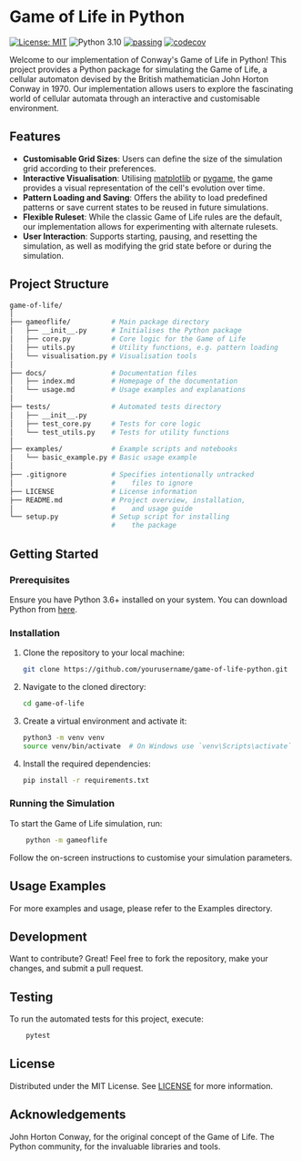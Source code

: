 # Game of Life in Python
[![License: MIT](https://img.shields.io/badge/License-MIT-yellow.svg)](https://opensource.org/licenses/MIT)
![Python 3.10](https://img.shields.io/badge/python-3.10-blue.svg)
[![passing](https://github.com/rossop/game-of-life/actions/workflows/python-tests.yml/badge.svg)](https://github.com/rossop/game-of-life/actions/workflows/python-tests.yml)
[![codecov](https://codecov.io/gh/rossop/game-of-life/graph/badge.svg?token=0NGO9RW8UD)](https://codecov.io/gh/rossop/game-of-life)

Welcome to our implementation of Conway's Game of Life in Python! This project provides a Python package for simulating the Game of Life, a cellular automaton devised by the British mathematician John Horton Conway in 1970. Our implementation allows users to explore the fascinating world of cellular automata through an interactive and customisable environment.

## Features

- **Customisable Grid Sizes**: Users can define the size of the simulation grid according to their preferences.
- **Interactive Visualisation**: Utilising [matplotlib](https://matplotlib.org/) or [pygame](https://www.pygame.org/news), the game provides a visual representation of the cell's evolution over time.
- **Pattern Loading and Saving**: Offers the ability to load predefined patterns or save current states to be reused in future simulations.
- **Flexible Ruleset**: While the classic Game of Life rules are the default, our implementation allows for experimenting with alternate rulesets.
- **User Interaction**: Supports starting, pausing, and resetting the simulation, as well as modifying the grid state before or during the simulation.

## Project Structure
```bash
game-of-life/
│
├── gameoflife/          # Main package directory
│   ├── __init__.py      # Initialises the Python package
│   ├── core.py          # Core logic for the Game of Life
│   ├── utils.py         # Utility functions, e.g. pattern loading
│   └── visualisation.py # Visualisation tools
│
├── docs/                # Documentation files
│   ├── index.md         # Homepage of the documentation
│   └── usage.md         # Usage examples and explanations
│
├── tests/               # Automated tests directory
│   ├── __init__.py
│   ├── test_core.py     # Tests for core logic
│   └── test_utils.py    # Tests for utility functions
│
├── examples/            # Example scripts and notebooks
│   └── basic_example.py # Basic usage example
│
├── .gitignore           # Specifies intentionally untracked 
│                        #    files to ignore
├── LICENSE              # License information
├── README.md            # Project overview, installation, 
│                        #    and usage guide
└── setup.py             # Setup script for installing 
                         #    the package

```

## Getting Started

### Prerequisites

Ensure you have Python 3.6+ installed on your system. You can download Python from [here](https://www.python.org/downloads/).

### Installation

1. Clone the repository to your local machine:
   ```bash
   git clone https://github.com/yourusername/game-of-life-python.git
    ```
2. Navigate to the cloned directory:
    ```bash
    cd game-of-life
    ```
3. Create a virtual environment and activate it:
    ```bash
    python3 -m venv venv
    source venv/bin/activate  # On Windows use `venv\Scripts\activate`
    ```
4. Install the required dependencies:
    ```bash
    pip install -r requirements.txt
    ```

### Running the Simulation
To start the Game of Life simulation, run:
```bash
    python -m gameoflife
```

Follow the on-screen instructions to customise your simulation parameters.

## Usage Examples
For more examples and usage, please refer to the Examples directory.

## Development
Want to contribute? Great! Feel free to fork the repository, make your changes, and submit a pull request.

## Testing
To run the automated tests for this project, execute:

```bash
    pytest
```

## License
Distributed under the MIT License. See [LICENSE](LICENCE) for more information.

## Acknowledgements
John Horton Conway, for the original concept of the Game of Life.
The Python community, for the invaluable libraries and tools.
